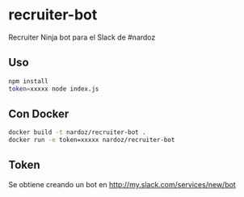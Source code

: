 # recruiter-bot
Recruiter Ninja bot para el Slack de #nardoz

## Uso

```bash
npm install
token=xxxxx node index.js
```

## Con Docker

```bash
docker build -t nardoz/recruiter-bot .
docker run -e token=xxxxx nardoz/recruiter-bot
```

## Token

Se obtiene creando un bot en http://my.slack.com/services/new/bot
